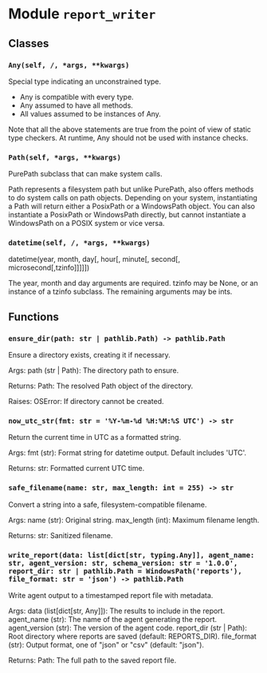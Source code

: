 # Module `report_writer`

## Classes

### `Any(self, /, *args, **kwargs)`

Special type indicating an unconstrained type.

- Any is compatible with every type.
- Any assumed to have all methods.
- All values assumed to be instances of Any.

Note that all the above statements are true from the point of view of
static type checkers. At runtime, Any should not be used with instance
checks.

### `Path(self, *args, **kwargs)`

PurePath subclass that can make system calls.

Path represents a filesystem path but unlike PurePath, also offers
methods to do system calls on path objects. Depending on your system,
instantiating a Path will return either a PosixPath or a WindowsPath
object. You can also instantiate a PosixPath or WindowsPath directly,
but cannot instantiate a WindowsPath on a POSIX system or vice versa.

### `datetime(self, /, *args, **kwargs)`

datetime(year, month, day[, hour[, minute[, second[, microsecond[,tzinfo]]]]])

The year, month and day arguments are required. tzinfo may be None, or an
instance of a tzinfo subclass. The remaining arguments may be ints.

## Functions

### `ensure_dir(path: str | pathlib.Path) -> pathlib.Path`

Ensure a directory exists, creating it if necessary.

Args:
    path (str | Path): The directory path to ensure.

Returns:
    Path: The resolved Path object of the directory.

Raises:
    OSError: If directory cannot be created.

### `now_utc_str(fmt: str = '%Y-%m-%d %H:%M:%S UTC') -> str`

Return the current time in UTC as a formatted string.

Args:
    fmt (str): Format string for datetime output. Default includes 'UTC'.

Returns:
    str: Formatted current UTC time.

### `safe_filename(name: str, max_length: int = 255) -> str`

Convert a string into a safe, filesystem-compatible filename.

Args:
    name (str): Original string.
    max_length (int): Maximum filename length.

Returns:
    str: Sanitized filename.

### `write_report(data: list[dict[str, typing.Any]], agent_name: str, agent_version: str, schema_version: str = '1.0.0', report_dir: str | pathlib.Path = WindowsPath('reports'), file_format: str = 'json') -> pathlib.Path`

Write agent output to a timestamped report file with metadata.

Args:
    data (list[dict[str, Any]]): The results to include in the report.
    agent_name (str): The name of the agent generating the report.
    agent_version (str): The version of the agent code.
    report_dir (str | Path): Root directory where reports are saved (default: REPORTS_DIR).
    file_format (str): Output format, one of "json" or "csv" (default: "json").

Returns:
    Path: The full path to the saved report file.
